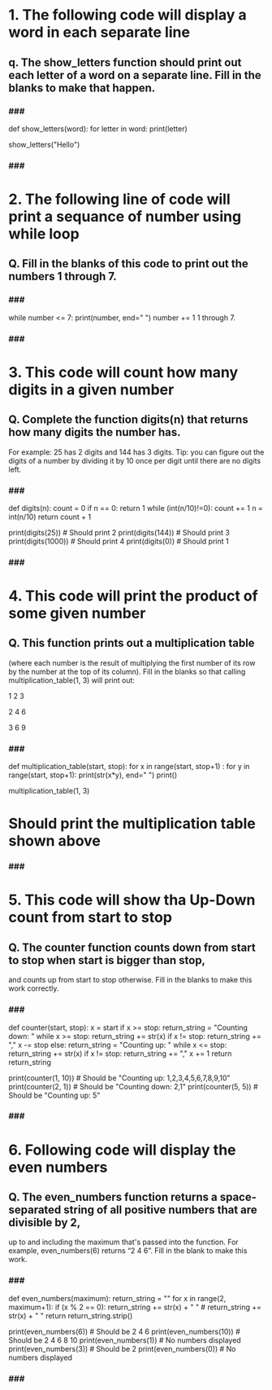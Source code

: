 # 1. The following code will display a word in each separate line
## q. The show_letters function should print out each letter of a word on a separate line. Fill in the blanks to make that happen.
### ### ###
def show_letters(word):
	for letter in word:
		print(letter)

show_letters("Hello")
### ### ###

# 2. The following line of code will print a sequance of number using while loop
## Q. Fill in the blanks of this code to print out the numbers 1 through 7.
### ### ###
while number <= 7:
	print(number, end=" ")
	number += 1 1 through 7.
### ### ###

# 3. This code will count how many digits in a given number
## Q. Complete the function digits(n) that returns how many digits the number has.
For example: 25 has 2 digits and 144 has 3 digits.
Tip: you can figure out the digits of a number by dividing it by 10 once per digit until there are no digits left.
### ### ###
def digits(n):
	count = 0
	if n == 0:
	  return 1
	while (int(n/10)!=0):
		count += 1
		n = int(n/10)
	return count + 1
	
print(digits(25))   # Should print 2
print(digits(144))  # Should print 3
print(digits(1000)) # Should print 4
print(digits(0))    # Should print 1
### ### ###

# 4. This code will print the product of some given number
## Q. This function prints out a multiplication table 
(where each number is the result of multiplying the first number of its row by the number at the top of its column). 
Fill in the blanks so that calling multiplication_table(1, 3) will print out:

1 2 3

2 4 6

3 6 9
### ### ###
def multiplication_table(start, stop):
	for x in range(start, stop+1) :
		for y in range(start, stop+1):
			print(str(x*y), end=" ")
		print()

multiplication_table(1, 3)
# Should print the multiplication table shown above
### ### ###

# 5. This code will show tha Up-Down count from start to stop
## Q. The counter function counts down from start to stop when start is bigger than stop,
and counts up from start to stop otherwise. Fill in the blanks to make this work correctly.
### ### ###
def counter(start, stop):
	x = start
	if x >= stop:
		return_string = "Counting down: "
		while x >= stop:
			return_string += str(x)
			if x != stop:
				return_string += ","
			x -= stop
	else:
		return_string = "Counting up: "
		while x <= stop:
			return_string += str(x)
			if x != stop:
				return_string += ","
			x += 1
	return return_string

print(counter(1, 10)) # Should be "Counting up: 1,2,3,4,5,6,7,8,9,10"
print(counter(2, 1)) # Should be "Counting down: 2,1"
print(counter(5, 5)) # Should be "Counting up: 5"
### ### ###

# 6. Following code will display the even numbers
## Q. The even_numbers function returns a space-separated string of all positive numbers that are divisible by 2, 
up to and including the maximum that's passed into the function. For example, even_numbers(6) returns “2 4 6”. 
Fill in the blank to make this work.
### ### ###
def even_numbers(maximum):
  return_string = ""
  for x in range(2, maximum+1):
    if (x % 2 == 0):
      return_string += str(x) + " "
    # return_string += str(x) + " "
  return return_string.strip()

print(even_numbers(6))  # Should be 2 4 6
print(even_numbers(10)) # Should be 2 4 6 8 10
print(even_numbers(1))  # No numbers displayed
print(even_numbers(3))  # Should be 2
print(even_numbers(0))  # No numbers displayed
### ### ###


